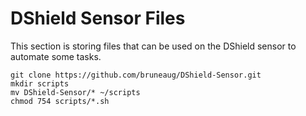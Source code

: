 # DShield Sensor Files
This section is storing files that can be used on the DShield sensor to automate some tasks.

````
git clone https://github.com/bruneaug/DShield-Sensor.git
mkdir scripts 
mv DShield-Sensor/* ~/scripts
chmod 754 scripts/*.sh
````
